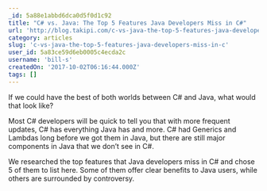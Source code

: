 ```yaml
---
_id: 5a88e1abbd6dca0d5f0d1c92
title: "C# vs. Java: The Top 5 Features Java Developers Miss in C#"
url: 'http://blog.takipi.com/c-vs-java-the-top-5-features-java-developers-miss-in-c/'
category: articles
slug: 'c-vs-java-the-top-5-features-java-developers-miss-in-c'
user_id: 5a83ce59d6eb0005c4ecda2c
username: 'bill-s'
createdOn: '2017-10-02T06:16:44.000Z'
tags: []
---
```


If we could have the best of both worlds between C# and Java, what would that look like?

Most C# developers will be quick to tell you that with more frequent updates, C# has everything Java has and more. C# had Generics and Lambdas long before we got them in Java, but there are still major components in Java that we don’t see in C#.

We researched the top features that Java developers miss in C# and chose 5 of them to list here. Some of them offer clear benefits to Java users, while others are surrounded by controversy.
